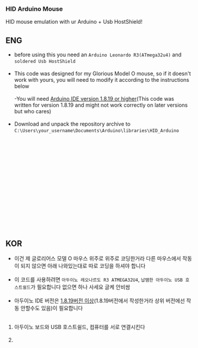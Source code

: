 ### HID Arduino Mouse

HID mouse emulation with ur Arduino + Usb HostShield!

## ENG
- before using this you need an `Arduino Leonardo R3(ATmega32u4)` and `soldered Usb HostShield`
<br></br>
- This code was designed for my Glorious Model O mouse, so if it doesn't work with yours, you will need to modify it according to the instructions below
<br></br>
-You will need [Arduino IDE version 1.8.19 or higher](https://www.arduino.cc/en/software)(This code was written for version 1.8.19 and might not work correctly on later versions but who cares)
<br></br>
- Download and unpack the repository archive to `C:\Users\your_username\Documents\Arduino\libraries\HID_Arduino`
<br></br>
<br></br>
<br></br>
<br></br>
<br></br>
<br></br>
<br></br>
<br></br>

## KOR
- 이건 제 글로리어스 모델 O 마우스 위주로 위주로 코딩한거라 다른 마우스에서 작동이 되지 않으면 아래 나와있는대로 따로 코딩을 하셔야 합니다
<br></br>
- 이 코드를 사용하려면 `아두이노 레오나르도 R3 ATMEGA32U4`, `납땜한 아두이노 USB 호스트쉴드`가 필요합니다 없으면 하나 사세요 글케 안비쌈
<br></br>
- 아두이노 IDE 버전은 [1.8.19버전 이상](https://www.arduino.cc/en/software)(1.8.19버전에서 작성한거라 상위 버전에선 작동 안할수도 있음)이 필요합니다
  <br></br>
1. 아두이노 보드와 USB 호스트쉴드, 컴퓨터를 서로 연결시킨다
<br></br>
2.
<br></br>
<br></br>
<br></br>
<br></br>
<br></br>
<br></br>
<br></br>
